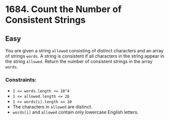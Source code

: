# 1684. Count the Number of Consistent Strings

## Easy

You are given a string `allowed` consisting of distinct characters and an array of strings `words`. A string is
consistent if all characters in the string appear in the string `allowed`. Return the number of consistent strings in
the array `words`.

### Constraints:

- `1 <= words.length <= 10^4`
- `1 <= allowed.length <= 26`
- `1 <= words[i].length <= 10`
- The characters in `allowed` are distinct.
- `words[i]` and `allowed` contain only lowercase English letters.
